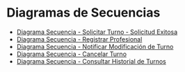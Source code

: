# Diagramas de Secuencias #
+ [Diagrama Secuencia - Solicitar Turno - Solicitud Exitosa](https://drive.google.com/file/d/12_GyP1b3wUrG5iXzEbvWHlf72M7Xha-E/view?usp=sharing)
+ [Diagrama Secuencia - Registrar Profesional]()
+ [Diagrama Secuencia - Notificar Modificación de Turno]()
+ [Diagrama Secuencia - Cancelar Turno]()
+ [Diagrama Secuencia - Consultar Historial de Turnos]()
